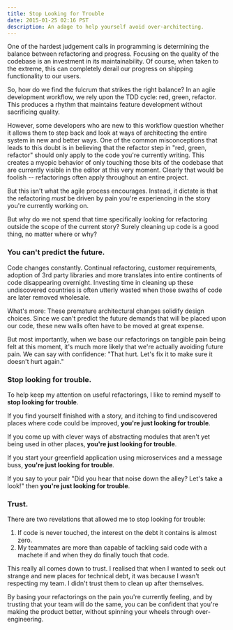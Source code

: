 ```yaml
---
title: Stop Looking for Trouble
date: 2015-01-25 02:16 PST
description: An adage to help yourself avoid over-architecting.
---
```


One of the hardest judgement calls in programming is determining the balance between refactoring and progress.  Focusing on the quality of the codebase is an investment in its maintainability. Of course, when taken to the extreme, this can completely derail our progress on shipping functionality to our users.

So, how do we find the fulcrum that strikes the right balance?  In an agile development workflow, we rely upon the TDD cycle: red, green, refactor.  This produces a rhythm that maintains feature development without sacrificing quality.

However, some developers who are new to this workflow question whether it allows them to step back and look at ways of architecting the entire system in new and better ways.  One of the common misconceptions that leads to this doubt is in believing that the refactor step in "red, green, refactor" should only apply to the code you're currently writing. This creates a myopic behavior of only touching those bits of the codebase that are currently visible in the editor at this very moment.  Clearly that would be foolish -- refactorings often apply throughout an entire project.

But this isn't what the agile process encourages.  Instead, it dictate is that the refactoring *must* be driven by pain you're experiencing in the story you're currently working on.  

But why do we not spend that time specifically looking for refactoring outside the scope of the current story?  Surely cleaning up code is a good thing, no matter where or why?

### You can't predict the future.

Code changes constantly.  Continual refactoring, customer requirements, adoption of 3rd party libraries and more translates into entire continents of code disappearing overnight.  Investing time in cleaning up these undiscovered countries is often utterly wasted when those swaths of code are later removed wholesale.

What's more: These premature architectural changes solidify design choices.  Since we can't predict the future demands that will be placed upon our code, these new walls often have to be moved at great expense.

But most importantly, when we base our refactorings on tangible pain being felt at this moment, it's much more likely that we're actually avoiding future pain.  We can say with confidence: "That hurt.  Let's fix it to make sure it doesn't hurt again."

### Stop looking for trouble.

To help keep my attention on useful refactorings, I like to remind myself to **stop looking for trouble**.

If you find yourself finished with a story, and itching to find undiscovered places where code could be improved, **you're just looking for trouble**.

If you come up with clever ways of abstracting modules that aren't yet being used in other places, **you're just looking for trouble**.

If you start your greenfield application using microservices and a message buss, **you're just looking for trouble**.

If you say to your pair "Did you hear that noise down the alley?  Let's take a look!" then **you're just looking for trouble**.

### Trust.

There are two revelations that allowed me to stop looking for trouble:

1. If code is never touched, the interest on the debt it contains is almost zero.
1. My teammates are more than capable of tackling said code with a machete if and when they do finally touch that code.

This really all comes down to trust.  I realised that when I wanted to seek out strange and new places for technical debt, it was because I wasn't respecting my team.  I didn't trust them to clean up after themselves.

By basing your refactorings on the pain you're currently feeling, and by trusting that your team will do the same, you can be confident that you're making the product better, without spinning your wheels through over-engineering.

